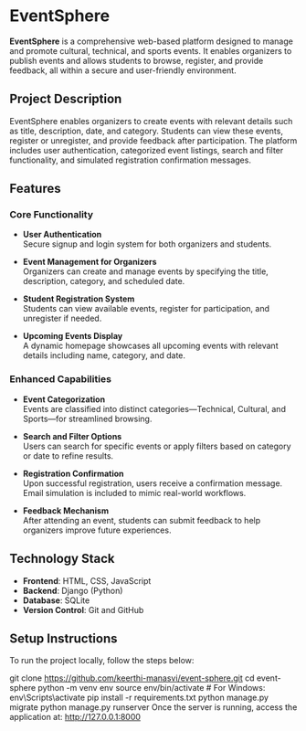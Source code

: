 # EventSphere

**EventSphere** is a comprehensive web-based platform designed to manage and promote cultural, technical, and sports events. It enables organizers to publish events and allows students to browse, register, and provide feedback, all within a secure and user-friendly environment.

## Project Description
EventSphere enables organizers to create events with relevant details such as title, description, date, and category. Students can view these events, register or unregister, and provide feedback after participation. The platform includes user authentication, categorized event listings, search and filter functionality, and simulated registration confirmation messages.

## Features

### Core Functionality

- **User Authentication**  
  Secure signup and login system for both organizers and students.

- **Event Management for Organizers**  
  Organizers can create and manage events by specifying the title, description, category, and scheduled date.

- **Student Registration System**  
  Students can view available events, register for participation, and unregister if needed.

- **Upcoming Events Display**  
  A dynamic homepage showcases all upcoming events with relevant details including name, category, and date.

### Enhanced Capabilities

- **Event Categorization**  
  Events are classified into distinct categories—Technical, Cultural, and Sports—for streamlined browsing.

- **Search and Filter Options**  
  Users can search for specific events or apply filters based on category or date to refine results.

- **Registration Confirmation**  
  Upon successful registration, users receive a confirmation message. Email simulation is included to mimic real-world workflows.

- **Feedback Mechanism**  
  After attending an event, students can submit feedback to help organizers improve future experiences.

## Technology Stack

- **Frontend**: HTML, CSS, JavaScript  
- **Backend**: Django (Python)  
- **Database**: SQLite  
- **Version Control**: Git and GitHub

## Setup Instructions
To run the project locally, follow the steps below:

git clone https://github.com/keerthi-manasvi/event-sphere.git
cd event-sphere
python -m venv env
source env/bin/activate  # For Windows: env\Scripts\activate
pip install -r requirements.txt
python manage.py migrate
python manage.py runserver
Once the server is running, access the application at: http://127.0.0.1:8000

